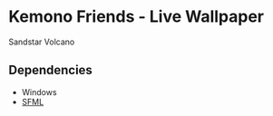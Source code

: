 # Kemono Friends - Live Wallpaper

Sandstar Volcano

## Dependencies

* Windows
* [SFML](https://github.com/SFML/SFML)
